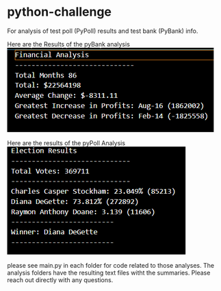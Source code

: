 # python-challenge
For analysis of test poll (PyPoll) results and test bank (PyBank) info. 


Here are the Results of the pyBank analysis
![Alt text](image.png)

Here are the results of the pyPoll Analysis
![Alt text](image-1.png)

please see main.py in each folder for code related to those analyses.
The analysis folders have the resulting text files witht the summaries.
Please reach out directly with any questions.
